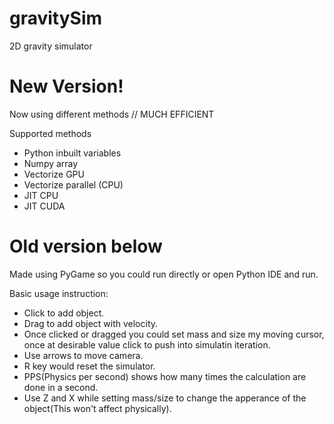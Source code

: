# gravitySim
2D gravity simulator

# New Version!

Now using different methods // MUCH EFFICIENT

Supported methods
- Python inbuilt variables
- Numpy array
- Vectorize GPU
- Vectorize parallel (CPU)
- JIT CPU
- JIT CUDA


# Old version below

Made using PyGame so you could run directly or open Python IDE and run.

Basic usage instruction:

- Click to add object.
- Drag to add object with velocity.
- Once clicked or dragged you could set mass and size my moving cursor, once at desirable value click to push into simulatin iteration.
- Use arrows to move camera.
- R key would reset the simulator.
- PPS(Physics per second) shows how many times the calculation are done in a second.
- Use Z and X while setting mass/size to change the apperance of the object(This won't affect physically).


